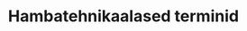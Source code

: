 ---
title: Hambatehnikaalased terminid
title_en: Dental Technique Terminology
notes: "Hambatehnikaalased terminid\r\nKokku 2165 terminit.\r\nKeeled: eesti, saksa, inglise."
notes_en: ''
category:
  - Tervis
category_en:
  - Health
resources:
  - name: hambaarst
    url: 'https://term.eki.ee/termbase/view/2765619'
    format: HTML
    interactive: 'False'
license: OTHER
update_freq: 'http://purl.org/linked-data/sdmx/2009/code#freq-A'
organization: Eesti Keele Instituut
maintainer_name: ''
maintainer_email: ''
maintainer_phone: ''
date_issued: '2020-03-28T15:31:40.908Z'
date_modified: 2020/08/24
---